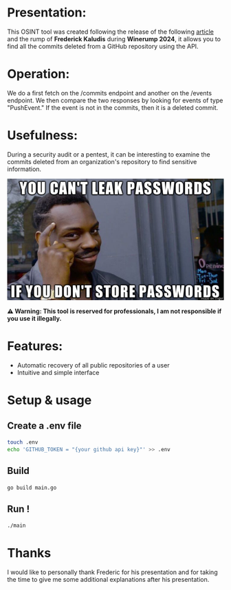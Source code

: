# Presentation:
This OSINT tool was created following the release of the following [article](https://trufflesecurity.com/blog/anyone-can-access-deleted-and-private-repo-data-github) and the rump of **Frederick Kaludis** during **Winerump 2024**, it allows you to find all the commits deleted from a GitHub repository using the API.

# Operation:
We do a first fetch on the /commits endpoint and another on the /events endpoint. We then compare the two responses by looking for events of type "PushEvent." If the event is not in the commits, then it is a deleted commit.

# Usefulness:
During a security audit or a pentest, it can be interesting to examine the commits deleted from an organization's repository to find sensitive information.

![img](meme-leak-password.png)

**⚠️ Warning: This tool is reserved for professionals, I am not responsible if you use it illegally.**

# Features:
- Automatic recovery of all public repositories of a user
- Intuitive and simple interface

# Setup & usage

## Create a .env file

```bash
touch .env
echo 'GITHUB_TOKEN = "{your github api key}"' >> .env
```

## Build 
```bash
go build main.go
```

## Run ! 
```bash
./main
```


# Thanks

I would like to personally thank Frederic for his presentation and for taking the time to give me some additional explanations after his presentation.
